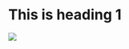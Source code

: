 <p>
 <h1>This is heading 1</h1>
 <a href="https://www.computerhope.com/">
  <img src="https://encrypted-tbn0.gstatic.com/images?q=tbn:ANd9GcSp4uCiaJoGEMoXUp48_avAKQDXwtdpgF8F7g&s">
 </a>
</p>
